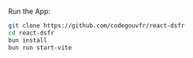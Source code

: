 Run the App:  

```bash
git clone https://github.com/codegouvfr/react-dsfr
cd react-dsfr
bun install
bun run start-vite
```